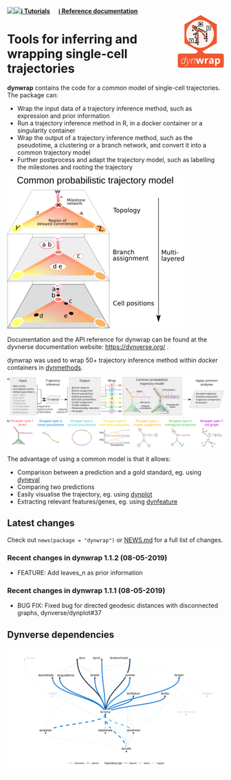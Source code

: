 
<!-- README.md is generated from README.Rmd. Please edit that file -->

<a href="https://travis-ci.org/dynverse/dynwrap"><img src="https://travis-ci.org/dynverse/dynwrap.svg" align="left"></a>
<a href="https://codecov.io/gh/dynverse/dynwrap">
<img src="https://codecov.io/gh/dynverse/dynwrap/branch/master/graph/badge.svg" align="left" /></a>
[**ℹ️ Tutorials**](https://dynverse.org)     [**ℹ️ Reference
documentation**](https://dynverse.org/reference/dynwrap)
<br><img src="man/figures/logo.png" align="right" />

# Tools for inferring and wrapping single-cell trajectories

**dynwrap** contains the code for a common model of single-cell
trajectories. The package can:

  - Wrap the input data of a trajectory inference method, such as
    expression and prior information
  - Run a trajectory inference method in R, in a docker container or a
    singularity container
  - Wrap the output of a trajectory inference method, such as the
    pseudotime, a clustering or a branch network, and convert it into a
    common trajectory model
  - Further postprocess and adapt the trajectory model, such as
    labelling the milestones and rooting the trajectory

![](man/figures/trajectory_model.png)

Documentation and the API reference for dynwrap can be found at the
dyvnerse documentation website: <https://dynverse.org/> .

dynwrap was used to wrap 50+ trajectory inference method within docker
containers in [dynmethods](https://github.com/dynverse/dynmethods).

![](man/figures/overview_wrapping_v3.png)

The advantage of using a common model is that it allows:

  - Comparison between a prediction and a gold standard, eg. using
    [dyneval](https://www.github.com/dynverse/dyneval)
  - Comparing two predictions
  - Easily visualise the trajectory, eg. using
    [dynplot](https://www.github.com/dynverse/dynplot)
  - Extracting relevant features/genes, eg. using
    [dynfeature](https://www.github.com/dynverse/dynfeature)

## Latest changes

Check out `news(package = "dynwrap")` or [NEWS.md](inst/NEWS.md) for a
full list of
changes.

<!-- This section gets automatically generated from inst/NEWS.md, and also generates inst/NEWS -->

### Recent changes in dynwrap 1.1.2 (08-05-2019)

  - FEATURE: Add leaves\_n as prior information

### Recent changes in dynwrap 1.1.1 (08-05-2019)

  - BUG FIX: Fixed bug for directed geodesic distances with disconnected
    graphs,
dynverse/dynplot\#37

## Dynverse dependencies

<!-- Generated by "update_dependency_graphs.R" in the main dynverse repo -->

![](man/figures/dependencies.png)
